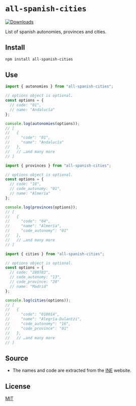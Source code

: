# `all-spanish-cities`

[![Downloads][downloads-badge]][downloads]

List of spanish autonomies, provinces and cities.

## Install

```sh
npm install all-spanish-cities
```

## Use

```js
import { autonomies } from "all-spanish-cities";

// options object is optional.
const options = {
  // code: "01",
  // name: "Andalucía"
};

console.log(autonomies(options));
// [
//   {
//     "code": "01",
//     "name": "Andalucía"
//   },
//   // …and many more
// ]
```

```js
import { provinces } from "all-spanish-cities";

// options object is optional.
const options = {
  // code: "18",
  // code_autonomy: "01",
  // name: "Almería"
};

console.log(provinces(options));
// [
//   {
//     "code": "04",
//     "name": "Almería",
//     "code_autonomy": "01"
//   },
//   // …and many more
// ]
```

```js
import { cities } from "all-spanish-cities";

// options object is optional.
const options = {
  // code: "280783",
  // code_autonomy: "13",
  // code_province: "28"
  // name: "Madrid"
};

console.log(cities(options));
// [
//   {
//     "code": "010014",
//     "name": "Alegría-Dulantzi",
//     "code_autonomy": "16",
//     "code_province": "01"
//   },
//   // …and many more
// ]
```

## Source

- The names and code are extracted from the [INE][ine] website.

## License

[MIT][license]

<!-- Definition -->

[ine]: https://www.ine.es/dyngs/INEbase/es/operacion.htm?c=Estadistica_C&cid=1254736177031&menu=ultiDatos&idp=1254734710990

[downloads]: https://www.npmjs.com/package/all-spanish-cities
[downloads-badge]: https://img.shields.io/npm/dm/all-spanish-cities.svg
[license]: LICENSE

